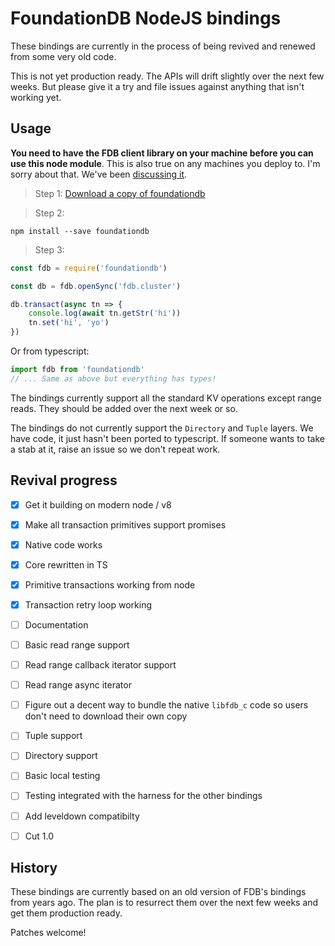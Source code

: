 # FoundationDB NodeJS bindings

These bindings are currently in the process of being revived and renewed from some very old code.

This is not yet production ready. The APIs will drift slightly over the next few weeks. But please give it a try and file issues against anything that isn't working yet.

## Usage

**You need to have the FDB client library on your machine before you can use this node module**. This is also true on any machines you deploy to. I'm sorry about that. We've been [discussing it](https://github.com/apple/foundationdb/issues/129).

> Step 1: [Download a copy of foundationdb](https://www.foundationdb.org/download/)

> Step 2:

```
npm install --save foundationdb
```

> Step 3:

```javascript
const fdb = require('foundationdb')

const db = fdb.openSync('fdb.cluster')

db.transact(async tn => {
	console.log(await tn.getStr('hi'))
	tn.set('hi', 'yo')
})
```

Or from typescript:

```typescript
import fdb from 'foundationdb'
// ... Same as above but everything has types!
```

The bindings currently support all the standard KV operations except range reads. They should be added over the next week or so.

The bindings do not currently support the `Directory` and `Tuple` layers. We have code, it just hasn't been ported to typescript. If someone wants to take a stab at it, raise an issue so we don't repeat work.

## Revival progress

- [x] Get it building on modern node / v8
- [x] Make all transaction primitives support promises
- [x] Native code works
- [x] Core rewritten in TS
- [x] Primitive transactions working from node
- [x] Transaction retry loop working
- [ ] Documentation
- [ ] Basic read range support
- [ ] Read range callback iterator support
- [ ] Read range async iterator
- [ ] Figure out a decent way to bundle the native `libfdb_c` code so users don't need to download their own copy
- [ ] Tuple support
- [ ] Directory support
- [ ] Basic local testing
- [ ] Testing integrated with the harness for the other bindings
- [ ] Add leveldown compatibilty
- [ ] Cut 1.0


## History

These bindings are currently based on an old version of FDB's bindings from years ago. The plan is to resurrect them over the next few weeks and get them production ready.

Patches welcome!